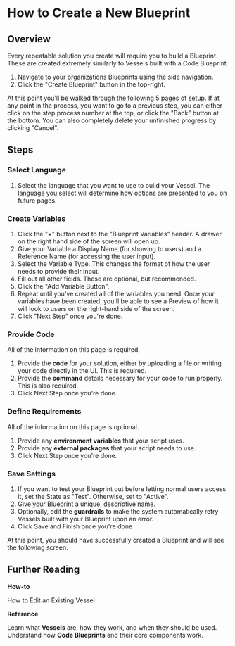# How to Create a New Blueprint

## Overview

Every repeatable solution you create will require you to build a Blueprint. These are created extremely similarly to Vessels built with a Code Blueprint. 

1. Navigate to your organizations Blueprints using the side navigation.
2. Click the "Create Blueprint" button in the top-right.

At this point you'll be walked through the following 5 pages of setup. If at any point in the process, you want to go to a previous step, you can either click on the step process number at the top, or click the "Back" button at the bottom. You can also completely delete your unfinished progress by clicking "Cancel".

## Steps

### **Select Language**

1. Select the language that you want to use to build your Vessel. The language you select will determine how options are presented to you on future pages.

### **Create Variables**

1. Click the "+" button next to the "Blueprint Variables" header. A drawer on the right hand side of the screen will open up. 
2. Give your Variable a Display Name \(for showing to users\) and a Reference Name \(for accessing the user input\).
3. Select the Variable Type. This changes the format of how the user needs to provide their input.
4. Fill out all other fields. These are optional, but recommended.
5. Click the "Add Variable Button".
6. Repeat until you've created all of the variables you need. Once your variables have been created, you'll be able to see a Preview of how it will look to users on the right-hand side of the screen.
7. Click "Next Step" once you're done.

### **Provide Code**

All of the information on this page is required.

1. Provide the **code** for your solution, either by uploading a file or writing your code directly in the UI. This is required.
2. Provide the **command** details necessary for your code to run properly. This is also required.
3. Click Next Step once you're done.

### **Define Requirements**

All of the information on this page is optional.

1. Provide any **environment variables** that your script uses.
2. Provide any **external packages** that your script needs to use. 
3. Click Next Step once you're done.

### **Save Settings**

1. If you want to test your Blueprint out before letting normal users access it, set the State as "Test". Otherwise, set to "Active".
2. Give your Blueprint a unique, descriptive name.
3. Optionally, edit the **guardrails** to make the system automatically retry Vessels built with your Blueprint upon an error.
4. Click Save and Finish once you're done

At this point, you should have successfully created a Blueprint and will see the following screen.

## Further Reading

**How-to**

How to Edit an Existing Vessel

**Reference**

Learn what **Vessels** are, how they work, and when they should be used.  
Understand how **Code Blueprints** and their core components work.

